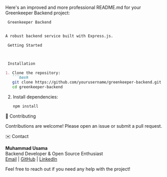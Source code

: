 Here's an improved and more professional README.md for your Greenkeeper Backend project:

```markdown
 Greenkeeper Backend


A robust backend service built with Express.js.

 Getting Started



 Installation

1. Clone the repository:
   ```bash
   git clone https://github.com/yourusername/greenkeeper-backend.git
   cd greenkeeper-backend
   ```

2. Install dependencies:
   ```bash
   npm install
   ```



🤝 Contributing

Contributions are welcome! Please open an issue or submit a pull request.

 ✉️ Contact

**Muhammad Usama**  
Backend Developer & Open Source Enthusiast  
[Email](usamakj47@gmail.com) | [GitHub](https://github.com/usamakj) | [LinkedIn](https://www.linkedin.com/in/muhammad-usama-balti-3aa0a0257)

Feel free to reach out if you need any help with the project!
```

